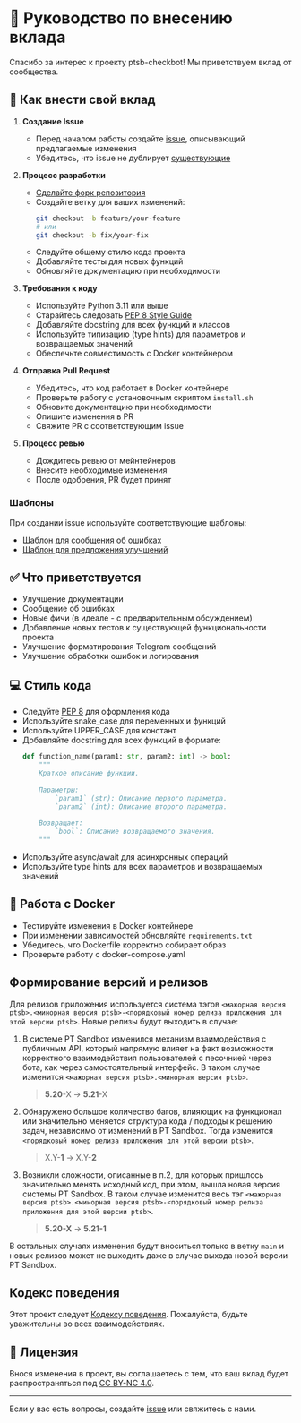 # 🤝 Руководство по внесению вклада

Спасибо за интерес к проекту ptsb-checkbot! Мы приветствуем вклад от сообщества.

## 🚀 Как внести свой вклад

1. **Создание Issue**
   - Перед началом работы создайте [issue](https://github.com/Security-Experts-Community/ptsb-checkbot/issues/new), описывающий предлагаемые изменения
   - Убедитесь, что issue не дублирует [существующие](https://github.com/Security-Experts-Community/ptsb-checkbot/issues)

2. **Процесс разработки**
   - [Сделайте форк репозитория](https://github.com/Security-Experts-Community/ptsb-checkbot/fork)
   - Создайте ветку для ваших изменений:
     ```bash
     git checkout -b feature/your-feature
     # или
     git checkout -b fix/your-fix
     ```
   - Следуйте общему стилю кода проекта
   - Добавляйте тесты для новых функций
   - Обновляйте документацию при необходимости

3. **Требования к коду**
   - Используйте Python 3.11 или выше
   - Старайтесь следовать [PEP 8 Style Guide](https://peps.python.org/pep-0008/)
   - Добавляйте docstring для всех функций и классов
   - Используйте типизацию (type hints) для параметров и возвращаемых значений
   - Обеспечьте совместимость с Docker контейнером

4. **Отправка Pull Request**
   - Убедитесь, что код работает в Docker контейнере
   - Проверьте работу с установочным скриптом `install.sh`
   - Обновите документацию при необходимости
   - Опишите изменения в PR
   - Свяжите PR с соответствующим issue

5. **Процесс ревью**
   - Дождитесь ревью от мейнтейнеров
   - Внесите необходимые изменения
   - После одобрения, PR будет принят

### Шаблоны

При создании issue используйте соответствующие шаблоны:
- [Шаблон для сообщения об ошибках](https://github.com/Security-Experts-Community/ptsb-checkbot/issues/new?template=form_for_bugs.yml)
- [Шаблон для предложения улучшений](https://github.com/Security-Experts-Community/ptsb-checkbot/issues/new?template=form_for_features.yml)

## ✅ Что приветствуется

- Улучшение документации
- Сообщение об ошибках
- Новые фичи (в идеале - с предварительным обсуждением)
- Добавление новых тестов к существующей функциональности проекта
- Улучшение форматирования Telegram сообщений
- Улучшение обработки ошибок и логирования

## 💻 Стиль кода

- Следуйте [PEP 8](https://peps.python.org/pep-0008/) для оформления кода
- Используйте snake_case для переменных и функций
- Используйте UPPER_CASE для констант
- Добавляйте docstring для всех функций в формате:
  ```python
  def function_name(param1: str, param2: int) -> bool:
      """
      Краткое описание функции.
      
      Параметры:
          `param1` (str): Описание первого параметра.
          `param2` (int): Описание второго параметра.
      
      Возвращает:
          `bool`: Описание возвращаемого значения.
      """
  ```
- Используйте async/await для асинхронных операций
- Используйте type hints для всех параметров и возвращаемых значений

## 🐋 Работа с Docker

- Тестируйте изменения в Docker контейнере
- При изменении зависимостей обновляйте `requirements.txt`
- Убедитесь, что Dockerfile корректно собирает образ
- Проверьте работу с docker-compose.yaml

## Формирование версий и релизов

Для релизов приложения используется система тэгов `<мажорная версия ptsb>.<минорная версия ptsb>-<порядковый номер релиза приложения для этой версии ptsb>`. Новые релизы будут выходить в случае:
1. В системе PT Sandbox изменился механизм взаимодействия с публичным API, который напрямую влияет на факт возможности корректного взаимодействия пользователей с песочнией через бота, как через самостоятельный интерфейс. В таком случае изменится `<мажорная версия ptsb>.<минорная версия ptsb>`.

   > **5.20**-X -> **5.21**-X

2. Обнаружено большое количество багов, влияющих на функционал или значительно меняется структура кода / подходы к решению задач, независимо от изменений в PT Sandbox. Тогда изменится `<порядковый номер релиза приложения для этой версии ptsb>`.

   > X.Y-**1** -> X.Y-**2**

3. Возникли сложности, описанные в п.2, для которых пришлось значительно менять исходный код, при этом, вышла новая версия системы PT Sandbox. В таком случае изменится весь тэг `<мажорная версия ptsb>.<минорная версия ptsb>-<порядковый номер релиза приложения для этой версии ptsb>`.<br>

   > **5.20-X** -> **5.21-1**

В остальных случаях изменения будут вноситься только в ветку `main` и новых релизов может не выходить даже в случае выхода новой версии PT Sandbox.

## Кодекс поведения

Этот проект следует [Кодексу поведения](CODE_OF_CONDUCT.md). Пожалуйста, будьте уважительны во всех взаимодействиях.

## 📄 Лицензия

Внося изменения в проект, вы соглашаетесь с тем, что ваш вклад будет распространяться под [CC BY-NC 4.0](LICENSE).

---
Если у вас есть вопросы, создайте [issue](https://github.com/Security-Experts-Community/ptsb-checkbot/issues) или свяжитесь с нами.
